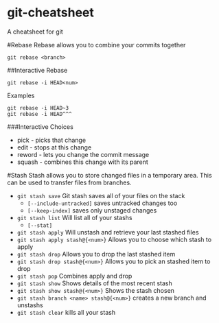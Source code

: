 # git-cheatsheet
A cheatsheet for git

#Rebase
Rebase allows you to combine your commits together

```
git rebase <branch>
```

##Interactive Rebase

```
git rebase -i HEAD<num>
```
Examples
```
git rebase -i HEAD~3
git rebase -i HEAD^^^
```

###Interactive Choices
* pick - picks that change
* edit - stops at this change
* reword - lets you change the commit message
* squash - combines this change with its parent

#Stash
Stash allows you to store changed files in a temporary area.  This can be used to transfer files from branches.

* ```git stash save``` Git stash saves all of your files on the stack
  * ```[--include-untracked]``` saves untracked changes too
  * ```[--keep-index]``` saves only unstaged changes
* ```git stash list``` Will list all of your stashs 
  * ```[--stat]```
* ```git stash apply``` Will unstash and retrieve your last stashed files
* ```git stash apply stash@{<num>}``` Allows you to choose which stash to apply
* ```git stash drop``` Allows you to drop the last stashed item
* ```git stash drop stash@{<num>}``` Allows you to pick an stashed item to drop
* ```git stash pop``` Combines apply and drop
* ```git stash show``` Shows details of the most recent stash
* ```git stash show stash@{<num>}``` Shows the stash chosen
* ```git stash branch <name> stash@{<num>}``` creates a new branch and unstashs
* ```git stash clear``` kills all your stash
